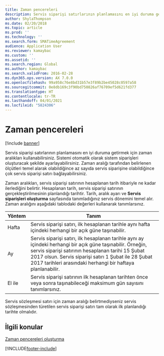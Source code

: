 ```yaml
---
title: Zaman pencereleri
description: Servis siparişi satırlarının planlamasını en iyi duruma getirmek için zaman aralıkları kullanabilirsiniz.
author: ShylaThompson
ms.date: 02/20/2018
ms.topic: article
ms.prod: ''
ms.technology: ''
ms.search.form: SMATimeAgreement
audience: Application User
ms.reviewer: kamaybac
ms.custom: ''
ms.assetid: ''
ms.search.region: Global
ms.author: kamaybac
ms.search.validFrom: 2016-02-28
ms.dyn365.ops.version: AX 7.0.0
ms.openlocfilehash: 99a958c76e8bd31b57e3f89b2be45028c0597a58
ms.sourcegitcommit: 0e8db169c3f90bd750826af76709ef5d621fd377
ms.translationtype: HT
ms.contentlocale: tr-TR
ms.lasthandoff: 04/01/2021
ms.locfileid: "5824306"
---
```

# <a name="time-windows"></a>Zaman pencereleri  

[!include [banner](../includes/banner.md)]

Servis siparişi satırlarının planlamasını en iyi duruma getirmek için zaman aralıkları kullanabilirsiniz. Sistemi otomatik olarak sistem siparişleri oluşturacak şekilde ayarlayabilirsiniz. Zaman aralığı tarafından belirlenen ölçütleri temel alarak olabildiğince az sayıda servis siparişine olabildiğince çok servis siparişi satırı bağlayabilirsiniz.

Zaman aralıkları, servis siparişi satırının hesaplanan tarih itibariyle ne kadar ilerlediğini belirtir. Hesaplanan tarih, servis siparişi satırının gerçekleştirilmesinin planlandığı tarihtir. Tarih, aralık ayarı ve **Servis siparişleri oluşturma** sayfasında tanımladığınız servis dönemini temel alır. Zaman aralığını aşağıdaki tablodaki değerleri kullanarak tanımlarsınız.

| Yöntem | Tanım                                                                                                                                                                                                                                                                                           |
|--------|-------------------------------------------------------------------------------------------------------------------------------------------------------------------------------------------------------------------------------------------------------------------------------------------------------|
| Hafta   | Servis siparişi satırı, ilk hesaplanan tarihle aynı hafta içindeki herhangi bir açık güne taşınabilir.                                                                                                                                                                                    |
| Ay  | Servis siparişi satırı, ilk hesaplanan tarihle aynı ay içindeki herhangi bir açık güne taşınabilir. Örneğin, servis siparişi satırının hesaplanan tarihi 15 Şubat 2017 olsun. Servis siparişi satırı 1 Şubat ile 28 Şubat 2017 tarihleri arasındaki herhangi bir haftaya planlanabilir. |
| El ile | Servis siparişi satırının ilk hesaplanan tarihten önce veya sonra taşınabileceği maksimum gün sayısını tanımlarsınız.                                                                                                                                                                           |

Servis sözleşmesi satırı için zaman aralığı belirtmediyseniz servis sözleşmesinden türetilen servis siparişi satırı tam olarak ilk planlandığı tarihte olmalıdır.

## <a name="related-topics"></a>İlgili konular

[Zaman pencereleri oluşturma](create-time-windows.md)



[!INCLUDE[footer-include](../../includes/footer-banner.md)]